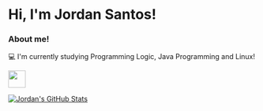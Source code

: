 # Hi, I'm Jordan Santos!



### About me!

:computer: I'm currently studying Programming Logic, Java Programming and Linux!

<a href="https://www.linkedin.com/in/jordanjsantos/">
    <img src="https://cdn.jsdelivr.net/npm/simple-icons@3.0.1/icons/linkedin.svg" height="35" width="35" />
</a>




[![Jordan's GitHub Stats](https://github-readme-stats.vercel.app/api?username=jordanjsantos&show_icons-true)](https://github.com/jordanjsantos/jordanjsantos)








